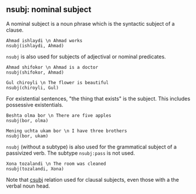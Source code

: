 ## nsubj: nominal subject 
A nominal subject is a noun phrase which is the syntactic subject of a clause.
~~~ sdparse
Ahmad ishlaydi \n Ahmad works
nsubj(ishlaydi, Ahmad)
~~~
 
``nsubj`` is also used for subjects of  adjectival or nominal predicates.
 
~~~ sdparse
Ahmad shifokor \n Ahmad is a doctor
nsubj(shifokor, Ahmad)
~~~

~~~ sdparse
Gul chiroyli \n The flower is beautiful
nsubj(chiroyli, Gul)
~~~
 
For existential sentences, "the thing that exists" is the subject.
This includes possessive existentials.
~~~ sdparse
Beshta olma bor \n There are five apples
nsubj(bor, olma)
~~~

~~~ sdparse
Mening uchta ukam bor \n I have three brothers
nsubj(bor, ukam)
~~~
 
``nsubj`` (without a subtype) is also used
for the grammatical subject of a passivized verb.
The subtype ``nsubj:pass`` is not used.
~~~ sdparse
Xona tozalandi \n The room was cleaned
nsubj(tozalandi, Xona)
~~~


Note that [csubj]() relation used for clausal subjects,
even those with a the verbal noun head.

<!-- Interlanguage links updated Ne 5. května 2024, 18:21:26 CEST -->
